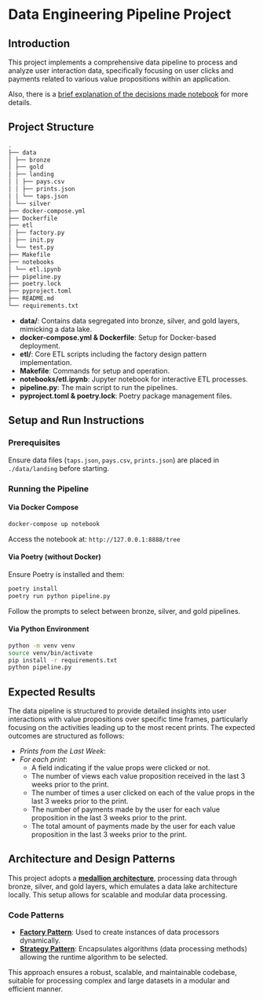 # Data Engineering Pipeline Project

## Introduction
This project implements a comprehensive data pipeline to process and analyze user interaction data, specifically focusing on user clicks and payments related to various value propositions within an application.

Also, there is a [brief explanation of the decisions made notebook](./notebooks/etl.ipynb) for more details.

## Project Structure

```bash
.
├── data
│ ├── bronze
│ ├── gold
│ ├── landing
│ │ ├── pays.csv
│ │ ├── prints.json
│ │ └── taps.json
│ └── silver
├── docker-compose.yml
├── Dockerfile
├── etl
│ ├── factory.py
│ ├── init.py
│ └── test.py
├── Makefile
├── notebooks
│ └── etl.ipynb
├── pipeline.py
├── poetry.lock
├── pyproject.toml
├── README.md
└── requirements.txt
```

- **data/**: Contains data segregated into bronze, silver, and gold layers, mimicking a data lake.
- **docker-compose.yml & Dockerfile**: Setup for Docker-based deployment.
- **etl/**: Core ETL scripts including the factory design pattern implementation.
- **Makefile**: Commands for setup and operation.
- **notebooks/etl.ipynb**: Jupyter notebook for interactive ETL processes.
- **pipeline.py**: The main script to run the pipelines.
- **pyproject.toml & poetry.lock**: Poetry package management files.

## Setup and Run Instructions
### Prerequisites
Ensure data files (`taps.json`, `pays.csv`, `prints.json`) are placed in `./data/landing` before starting.

### Running the Pipeline
#### Via Docker Compose

```bash
docker-compose up notebook
```

Access the notebook at: ```http://127.0.0.1:8888/tree```

#### Via Poetry (without Docker)
Ensure Poetry is installed and them:

```bash
poetry install
poetry run python pipeline.py
```

Follow the prompts to select between bronze, silver, and gold pipelines.

#### Via Python Environment

```bash
python -m venv venv
source venv/bin/activate
pip install -r requirements.txt
python pipeline.py
```

## Expected Results
The data pipeline is structured to provide detailed insights into user interactions with value propositions over specific time frames, particularly focusing on the activities leading up to the most recent prints. The expected outcomes are structured as follows:

- *Prints from the Last Week*:
- *For each print*:
    - A field indicating if the value props were clicked or not.
    - The number of views each value proposition received in the last 3 weeks prior to the print.
    - The number of times a user clicked on each of the value props in the last 3 weeks prior to the print.
    - The number of payments made by the user for each value proposition in the last 3 weeks prior to the print.
    - The total amount of payments made by the user for each value proposition in the last 3 weeks prior to the print.


## Architecture and Design Patterns
This project adopts a [**medallion architecture**](https://www.databricks.com/glossary/medallion-architecture), processing data through bronze, silver, and gold layers, which emulates a data lake architecture locally. This setup allows for scalable and modular data processing.

### Code Patterns
- [**Factory Pattern**](https://refactoring.guru/design-patterns/factory-method): Used to create instances of data processors dynamically.
- [**Strategy Pattern**](https://refactoring.guru/design-patterns/strategy): Encapsulates algorithms (data processing methods) allowing the runtime algorithm to be selected.

This approach ensures a robust, scalable, and maintainable codebase, suitable for processing complex and large datasets in a modular and efficient manner.
